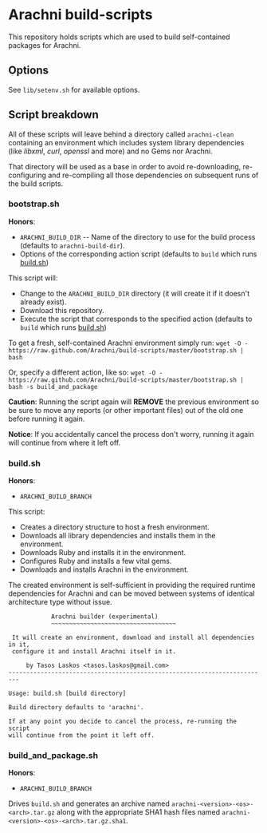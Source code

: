 # Arachni build-scripts

This repository holds scripts which are used to build self-contained packages for Arachni.

## Options

See ```lib/setenv.sh``` for available options.

## Script breakdown

All of these scripts will leave behind a directory called ```arachni-clean```
containing an environment which includes system library dependencies
(like _libxml_, _curl_, _openssl_ and more) and no Gems nor Arachni.

That directory will be used as a base in order to avoid re-downloading,
re-configuring and re-compiling all those dependencies on subsequent runs of
the build scripts.

### bootstrap.sh

**Honors**:

* ```ARACHNI_BUILD_DIR``` -- Name of the directory to use for the build process (defaults to ```arachni-build-dir```).
* Options of the corresponding action script (defaults to ```build``` which runs [build.sh](#buildsh))

This script will:

* Change to the ```ARACHNI_BUILD_DIR``` directory (it will create it if it doesn't already exist).
* Download this repository.
* Execute the script that corresponds to the specified action (defaults to ```build``` which runs [build.sh](#buildsh))
 
To get a fresh, self-contained Arachni environment simply run:
```wget -O - https://raw.github.com/Arachni/build-scripts/master/bootstrap.sh | bash```

Or, specify a different action, like so:
```wget -O - https://raw.github.com/Arachni/build-scripts/master/bootstrap.sh | bash -s build_and_package```

**Caution**: Running the script again will **REMOVE** the previous environment
so be sure to move any reports (or other important files) out of the old one
before running it again.

**Notice**: If you accidentally cancel the process don't worry, running it again
will continue from where it left off.

### build.sh

**Honors**:

* ```ARACHNI_BUILD_BRANCH```

This script:

* Creates a directory structure to host a fresh environment.
* Downloads all library dependencies and installs them in the environment.
* Downloads Ruby and installs it in the environment.
* Configures Ruby and installs a few vital gems.
* Downloads and installs Arachni in the environment.

The created environment is self-sufficient in providing the required runtime
dependencies for Arachni and can be moved between systems of identical
architecture type without issue.

```
            Arachni builder (experimental)
            ~~~~~~~~~~~~~~~~~~~~~~~~~~~~~~~~~~~

 It will create an environment, download and install all dependencies in it,
 configure it and install Arachni itself in it.

     by Tasos Laskos <tasos.laskos@gmail.com>
-------------------------------------------------------------------------

Usage: build.sh [build directory]

Build directory defaults to 'arachni'.

If at any point you decide to cancel the process, re-running the script
will continue from the point it left off.
```

### build_and_package.sh

**Honors**:

* ```ARACHNI_BUILD_BRANCH```

Drives ```build.sh``` and generates an archive named ```arachni-<version>-<os>-<arch>.tar.gz```
along with the appropriate SHA1 hash files named ```arachni-<version>-<os>-<arch>.tar.gz.sha1```.
